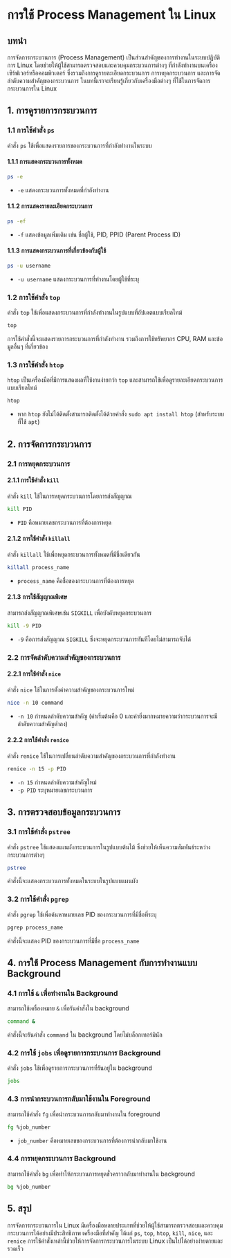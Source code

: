 # การใช้ Process Management ใน Linux

## บทนำ

การจัดการกระบวนการ (Process Management) เป็นส่วนสำคัญของการทำงานในระบบปฏิบัติการ Linux โดยช่วยให้ผู้ใช้สามารถตรวจสอบและควบคุมกระบวนการต่างๆ ที่กำลังทำงานบนเครื่องเซิร์ฟเวอร์หรือคอมพิวเตอร์ ซึ่งรวมถึงการดูรายละเอียดกระบวนการ การหยุดกระบวนการ และการจัดลำดับความสำคัญของกระบวนการ ในบทนี้เราจะเรียนรู้เกี่ยวกับเครื่องมือต่างๆ ที่ใช้ในการจัดการกระบวนการใน Linux

## 1. การดูรายการกระบวนการ

### 1.1 การใช้คำสั่ง `ps`

คำสั่ง `ps` ใช้เพื่อแสดงรายการของกระบวนการที่กำลังทำงานในระบบ

#### 1.1.1 การแสดงกระบวนการทั้งหมด

```bash
ps -e
```

- `-e` แสดงกระบวนการทั้งหมดที่กำลังทำงาน

#### 1.1.2 การแสดงรายละเอียดกระบวนการ

```bash
ps -ef
```

- `-f` แสดงข้อมูลเพิ่มเติม เช่น ชื่อผู้ใช้, PID, PPID (Parent Process ID)

#### 1.1.3 การแสดงกระบวนการที่เกี่ยวข้องกับผู้ใช้

```bash
ps -u username
```

- `-u username` แสดงกระบวนการที่ทำงานโดยผู้ใช้ที่ระบุ

### 1.2 การใช้คำสั่ง `top`

คำสั่ง `top` ใช้เพื่อแสดงกระบวนการที่กำลังทำงานในรูปแบบที่อัปเดตแบบเรียลไทม์

```bash
top
```

การใช้คำสั่งนี้จะแสดงรายการกระบวนการที่กำลังทำงาน รวมถึงการใช้ทรัพยากร CPU, RAM และข้อมูลอื่นๆ ที่เกี่ยวข้อง

### 1.3 การใช้คำสั่ง `htop`

`htop` เป็นเครื่องมือที่มีการแสดงผลที่ใช้งานง่ายกว่า `top` และสามารถใช้เพื่อดูรายละเอียดกระบวนการแบบเรียลไทม์

```bash
htop
```

- หาก `htop` ยังไม่ได้ติดตั้งสามารถติดตั้งได้ด้วยคำสั่ง `sudo apt install htop` (สำหรับระบบที่ใช้ `apt`)

## 2. การจัดการกระบวนการ

### 2.1 การหยุดกระบวนการ

#### 2.1.1 การใช้คำสั่ง `kill`

คำสั่ง `kill` ใช้ในการหยุดกระบวนการโดยการส่งสัญญาณ

```bash
kill PID
```

- `PID` คือหมายเลขกระบวนการที่ต้องการหยุด

#### 2.1.2 การใช้คำสั่ง `killall`

คำสั่ง `killall` ใช้เพื่อหยุดกระบวนการทั้งหมดที่มีชื่อเดียวกัน

```bash
killall process_name
```

- `process_name` คือชื่อของกระบวนการที่ต้องการหยุด

#### 2.1.3 การใช้สัญญาณพิเศษ

สามารถส่งสัญญาณพิเศษเช่น `SIGKILL` เพื่อบังคับหยุดกระบวนการ

```bash
kill -9 PID
```

- `-9` คือการส่งสัญญาณ `SIGKILL` ซึ่งจะหยุดกระบวนการทันทีโดยไม่สามารถจับได้

### 2.2 การจัดลำดับความสำคัญของกระบวนการ

#### 2.2.1 การใช้คำสั่ง `nice`

คำสั่ง `nice` ใช้ในการตั้งค่าความสำคัญของกระบวนการใหม่

```bash
nice -n 10 command
```

- `-n 10` กำหนดลำดับความสำคัญ (ค่าเริ่มต้นคือ 0 และค่ายิ่งมากหมายความว่ากระบวนการจะมีลำดับความสำคัญต่ำลง)

#### 2.2.2 การใช้คำสั่ง `renice`

คำสั่ง `renice` ใช้ในการเปลี่ยนลำดับความสำคัญของกระบวนการที่กำลังทำงาน

```bash
renice -n 15 -p PID
```

- `-n 15` กำหนดลำดับความสำคัญใหม่
- `-p PID` ระบุหมายเลขกระบวนการ

## 3. การตรวจสอบข้อมูลกระบวนการ

### 3.1 การใช้คำสั่ง `pstree`

คำสั่ง `pstree` ใช้แสดงแผนผังกระบวนการในรูปแบบต้นไม้ ซึ่งช่วยให้เห็นความสัมพันธ์ระหว่างกระบวนการต่างๆ

```bash
pstree
```

คำสั่งนี้จะแสดงกระบวนการทั้งหมดในระบบในรูปแบบแผนผัง

### 3.2 การใช้คำสั่ง `pgrep`

คำสั่ง `pgrep` ใช้เพื่อค้นหาหมายเลข PID ของกระบวนการที่มีชื่อที่ระบุ

```bash
pgrep process_name
```

คำสั่งนี้จะแสดง PID ของกระบวนการที่มีชื่อ `process_name`

## 4. การใช้ Process Management กับการทำงานแบบ Background

### 4.1 การใช้ `&` เพื่อทำงานใน Background

สามารถใช้เครื่องหมาย `&` เพื่อรันคำสั่งใน background

```bash
command &
```

คำสั่งนี้จะรันคำสั่ง `command` ใน background โดยไม่บล็อกเทอร์มินัล

### 4.2 การใช้ `jobs` เพื่อดูรายการกระบวนการ Background

คำสั่ง `jobs` ใช้เพื่อดูรายการกระบวนการที่รันอยู่ใน background

```bash
jobs
```

### 4.3 การนำกระบวนการกลับมาใช้งานใน Foreground

สามารถใช้คำสั่ง `fg` เพื่อนำกระบวนการกลับมาทำงานใน foreground

```bash
fg %job_number
```

- `job_number` คือหมายเลขของกระบวนการที่ต้องการนำกลับมาใช้งาน

### 4.4 การหยุดกระบวนการ Background

สามารถใช้คำสั่ง `bg` เพื่อทำให้กระบวนการหยุดชั่วคราวกลับมาทำงานใน background

```bash
bg %job_number
```

## 5. สรุป

การจัดการกระบวนการใน Linux มีเครื่องมือหลายประเภทที่ช่วยให้ผู้ใช้สามารถตรวจสอบและควบคุมกระบวนการได้อย่างมีประสิทธิภาพ เครื่องมือที่สำคัญ ได้แก่ `ps`, `top`, `htop`, `kill`, `nice`, และ `renice` การใช้คำสั่งเหล่านี้ช่วยให้การจัดการกระบวนการในระบบ Linux เป็นไปได้อย่างง่ายดายและรวดเร็ว